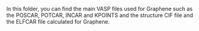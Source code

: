 In this folder, you can find the main VASP files used for Graphene such as the POSCAR, POTCAR, INCAR and KPOINTS and the structure CIF file and the ELFCAR file calculated for Graphene.
